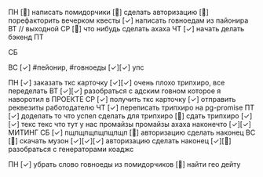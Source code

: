 ПН
[🍅] написать помидорчики
[🍅] сделать авторизацию
[🍅] порефакторить вечерком квесты
[✓] написать говноедам из пайонира
ВТ
// выходной
СР
[🍅] что нибудь сделать ахаха
ЧТ
[✓] начать делать бэкенд 
ПТ

СБ

ВС
[✓] #пейонир, #говноеды
[✓][✓] упс 

ПН
[✓] заказать ткс карточку
[✓][✓] очень плохо трипхиро, все переделать
ВТ
[✓][✓] разобраться с адским говном которое я наворотил в ПРОЕКТЕ
СР
[✓] получить ткс карточку
[✓] отправить реквезиты работодателю
ЧТ
[✓] переписать трипхиро на pg-promise
ПТ
[✓] доделать то что успел сделать для трипхиро
[🍅] сдать трипхиро
[✓][✓] текс текс что тут у нас промайзы промайзы ахаха наконечто
[✓][✓] МИТИНГ
СБ
[✓] пщпщпщпщпщпщп
[🍅] авторизацию сделать наконец
ВС
[🍅] скачать музон
[✓][✓][✓] авторизацию сделать наконец
[✓][🍅] разобраться с генераторами коаджс

ПН
[✓] убрать слово говноеды из помидорчиков
[🍅] найти гео дейту